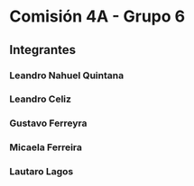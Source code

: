 # Comisión 4A - Grupo 6  

## Integrantes

### Leandro Nahuel Quintana
### Leandro Celiz
### Gustavo Ferreyra
### Micaela Ferreira 
### Lautaro Lagos


